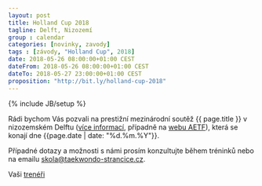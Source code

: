 ```yaml
---
layout: post
title: Holland Cup 2018
tagline: Delft, Nizozemí
group : calendar
categories: [novinky, zavody]
tags : [závody, "Holland Cup", 2018]
date: 2018-05-26 08:00:00+01:00 CEST
dateFrom: 2018-05-26 08:00:00+01:00 CEST
dateTo: 2018-05-27 23:00:00+01:00 CEST
proposition: "http://bit.ly/holland-cup-2018"
---
```

{% include JB/setup %}

Rádi bychom Vás pozvali na prestižní mezinárodní soutěž {{ page.title }} v nizozemském Delftu ([více informací](http://www.hollandcup.net/en), případně na [webu AETF](http://www.itfeurope.org/NL2018-01-22.html)), která se konají dne {{page.date | date: "%d.%m.%Y"}}.

Případné dotazy a možnosti s námi prosím konzultujte během tréninků nebo na emailu <a href="mailto:skola@taekwondo-strancice.cz">skola@taekwondo-strancice.cz</a>.

Vaši [trenéři](/treneri)
